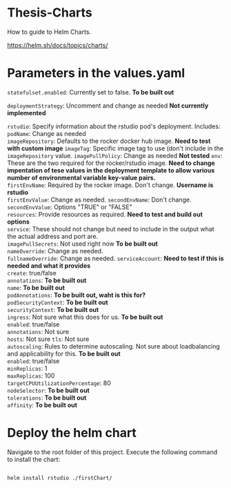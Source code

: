 # Thesis-Charts

How to guide to Helm Charts.

https://helm.sh/docs/topics/charts/  

# Parameters in the values.yaml  

`statefulset.enabled`: Currently set to false. **To be built out**  

`deploymentStrategy`: Uncomment and change as needed **Not currently implemented**  

`rstudio`: Specify information about the rstudio pod's deployment. Includes:  
  `podName`: Change as needed  
  `imageRepository`: Defaults to the rocker docker hub image. **Need to test with custom image**
  `imageTag`: Specific image tag to use (don't include in the `imageRepository` value.
  `imagePullPolicy`: Change as needed **Not tested**
  `env`: These are the two required for the rocker/rstudio image. **Need to change impentation of tese values in the deployment template to allow various number of environmental variable key-value pairs.**  
    `firstEnvName`: Required by the rocker image. Don't change. **Username is rstudio**  
	`firstEnvValue`: Change as needed.
	`secondEnvName`: Don't change.  
	`secondEnvValue`: Options "TRUE" or "FALSE"  
  `resources`: Provide resources as required. **Need to test and build out options**  
  `service`: These should not change but need to include in the output what the actual address and port are.  
`imagePullSecrets`: Not used right now **To be built out**  
`nameOverride`: Change as needed.  
`fullnameOverride`: Change as needed.
`serviceAccount`: **Need to test if this is needed and what it provides**  
  `create`: true/false  
  `annotations`: **To be built out**  
  `name`: **To be built out**  
`podAnnotations`: **To be built out, waht is this for?**  
`podSecurityContext`: **To be built out**  
`securityContext`: **To be built out**  
`ingress`: Not sure what this does for us. **To be built out**  
  `enabled`: true/false  
  `annotations`: Not sure  
  `hosts`: Not sure 
  `tls`: Not sure  
`autoscaling`: Rules to determine autoscaling. Not sure about loadbalancing and applicability for this. **To be built out**  
  `enabled`: true/false  
  `minReplicas`: 1  
  `maxReplicas`: 100  
  `targetCPUUtilizationPercentage`: 80  
`nodeSelector`: **To be built out**  
`tolerations`: **To be built out**  
`affinity`: **To be built out**


# Deploy the helm chart 

Navigate to the root folder of this project. Execute the following command to install the chart:  

```{bash}

helm install rstudio ./firstChart/

```  

